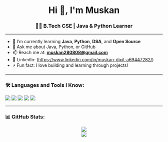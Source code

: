 
<h1 align="center">Hi 👋, I'm Muskan</h1>
<h3 align="center">👩‍💻 B.Tech CSE | Java & Python Learner </h3>

---

- 🌱 I’m currently learning **Java**, **Python**, **DSA**, and **Open Source**
- 💬 Ask me about Java, Python, or GitHub
- 📫 Reach me at: **muskan280808@gmail.com**
- 🔗 LinkedIn: (https://www.linkedin.com/in/muskan-dixit-a69447282/) <!-- Replace with your actual link -->
- ⚡ Fun fact: I love building and learning through projects!

---

### 🛠️ Languages and Tools I Know:
<p>
  <img src="https://img.shields.io/badge/Java-orange?style=for-the-badge&logo=java" />
  <img src="https://img.shields.io/badge/Python-blue?style=for-the-badge&logo=python" />
  <img src="https://img.shields.io/badge/Git-black?style=for-the-badge&logo=git" />
  <img src="https://img.shields.io/badge/GitHub-black?style=for-the-badge&logo=github" />
  <img src="https://img.shields.io/badge/HTML-red?style=for-the-badge&logo=html5" />
</p>

---

### 📊 GitHub Stats:
<p align="center">
  <img src="https://github-readme-stats.vercel.app/api?username=muskan&show_icons=true&theme=default" />
  <br/>
  <img src="https://github-readme-streak-stats.herokuapp.com/?user=muskan" />
</p>
